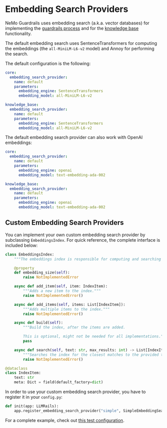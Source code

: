 # Embedding Search Providers

NeMo Guardrails uses embedding search (a.k.a. vector databases) for implementing the [guardrails process](../../architecture/README.md#the-guardrails-process) and for the [knowledge base](../configuration-guide.md#knowledge-base-documents) functionality.

The default embedding search uses SentenceTransformers for computing the embeddings (the `all-MiniLM-L6-v2` model) and Annoy for performing the search.

The default configuration is the following:

```yaml
core:
  embedding_search_provider:
    name: default
    parameters:
      embedding_engine: SentenceTransformers
      embedding_model: all-MiniLM-L6-v2

knowledge_base:
  embedding_search_provider:
    name: default
    parameters:
      embedding_engine: SentenceTransformers
      embedding_model: all-MiniLM-L6-v2
```

The default embedding search provider can also work with OpenAI embeddings:

```yaml
core:
  embedding_search_provider:
    name: default
    parameters:
      embedding_engine: openai
      embedding_model: text-embedding-ada-002

knowledge_base:
  embedding_search_provider:
    name: default
    parameters:
      embedding_engine: openai
      embedding_model: text-embedding-ada-002
```

## Custom Embedding Search Providers

You can implement your own custom embedding search provider by subclassing `EmbeddingsIndex`. For quick reference, the complete interface is included below:

```python
class EmbeddingsIndex:
    """The embeddings index is responsible for computing and searching a set of embeddings."""

    @property
    def embedding_size(self):
        raise NotImplementedError

    async def add_item(self, item: IndexItem):
        """Adds a new item to the index."""
        raise NotImplementedError()

    async def add_items(self, items: List[IndexItem]):
        """Adds multiple items to the index."""
        raise NotImplementedError()

    async def build(self):
        """Build the index, after the items are added.

        This is optional, might not be needed for all implementations."""
        pass

    async def search(self, text: str, max_results: int) -> List[IndexItem]:
        """Searches the index for the closest matches to the provided text."""
        raise NotImplementedError()

@dataclass
class IndexItem:
    text: str
    meta: Dict = field(default_factory=dict)
```

In order to use your custom embedding search provider, you have to register it in your `config.py`:

```python
def init(app: LLMRails):
    app.register_embedding_search_provider("simple", SimpleEmbeddingSearchProvider)
```

For a complete example, check out [this test configuration](../../../tests/test_configs/with_custom_embedding_search_provider).
